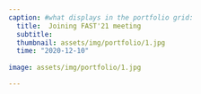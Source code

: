 ```yaml
---
caption: #what displays in the portfolio grid:
  title:  Joining FAST'21 meeting
  subtitle: 
  thumbnail: assets/img/portfolio/1.jpg
  time: "2020-12-10"
  
image: assets/img/portfolio/1.jpg

---
```



